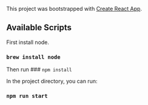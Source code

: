This project was bootstrapped with [Create React App](https://github.com/facebook/create-react-app).

## Available Scripts

First install node.

### `brew install node`

Then run ### `npm install`

In the project directory, you can run:

### `npm run start`
